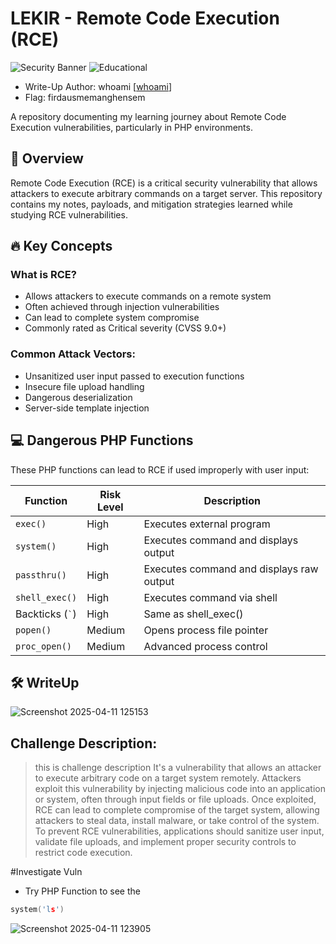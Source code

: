 # LEKIR - Remote Code Execution (RCE) 

![Security Banner](https://img.shields.io/badge/Security-Research-blue) 
![Educational](https://img.shields.io/badge/Purpose-Educational-green)

- Write-Up Author: whoami \[[whoami]([firdauskhairuddin](https://github.com/firdauskhairuddin))\]
- Flag: firdausmemanghensem

A repository documenting my learning journey about Remote Code Execution vulnerabilities, particularly in PHP environments.

## 📌 Overview

Remote Code Execution (RCE) is a critical security vulnerability that allows attackers to execute arbitrary commands on a target server. This repository contains my notes, payloads, and mitigation strategies learned while studying RCE vulnerabilities.

## 🔥 Key Concepts

### What is RCE?
- Allows attackers to execute commands on a remote system
- Often achieved through injection vulnerabilities
- Can lead to complete system compromise
- Commonly rated as Critical severity (CVSS 9.0+)

### Common Attack Vectors:
- Unsanitized user input passed to execution functions
- Insecure file upload handling
- Dangerous deserialization
- Server-side template injection

## 💻 Dangerous PHP Functions

These PHP functions can lead to RCE if used improperly with user input:

| Function       | Risk Level | Description |
|----------------|------------|-------------|
| `exec()`       | High       | Executes external program |
| `system()`     | High       | Executes command and displays output |
| `passthru()`   | High       | Executes command and displays raw output |
| `shell_exec()` | High       | Executes command via shell |
| Backticks (`` ` ``) | High | Same as shell_exec() |
| `popen()`      | Medium     | Opens process file pointer |
| `proc_open()`  | Medium     | Advanced process control |

## 🛠️ WriteUp
![Screenshot 2025-04-11 125153](https://github.com/user-attachments/assets/025d756b-5b10-4325-94e7-2fbb603b1cda)

## Challenge Description:

>this is challenge description
It's a vulnerability that allows an attacker to execute arbitrary code on a target system remotely. Attackers exploit this vulnerability by injecting malicious code into an application or system, often through input fields or file uploads. Once exploited, RCE can lead to complete compromise of the target system, allowing attackers to steal data, install malware, or take control of the system. To prevent RCE vulnerabilities, applications should sanitize user input, validate file uploads, and implement proper security controls to restrict code execution.

#Investigate Vuln

* Try PHP Function to see the 
```c
system('ls')
```
![Screenshot 2025-04-11 123905](https://github.com/user-attachments/assets/c0c43056-a40d-44d6-b607-b5a2de780777)



























